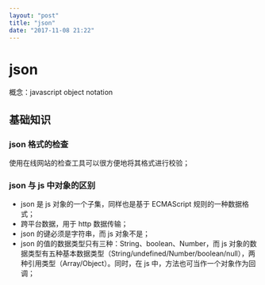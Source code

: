 ```yaml
---
layout: "post"
title: "json"
date: "2017-11-08 21:22"
---
```


# json

概念：javascript object notation

## 基础知识

### json 格式的检查

使用在线网站的检查工具可以很方便地将其格式进行校验；

### json 与 js 中对象的区别

- json 是 js 对象的一个子集，同样也是基于 ECMAScript 规则的一种数据格式；
- 跨平台数据，用于 http 数据传输；
- json 的键必须是字符串，而 js 对象不是；
- json 的值的数据类型只有三种：String、boolean、Number，而 js 对象的数据类型有五种基本数据类型（String/undefined/Number/boolean/null），两种引用类型（Array/Object）。同时，在 js 中，方法也可当作一个对象作为回调；
